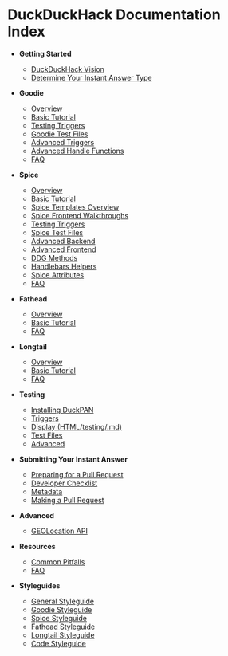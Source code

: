 # DuckDuckHack Documentation Index

- **Getting Started**
  - [DuckDuckHack Vision](https://github.com/duckduckgo/duckduckgo-documentation/blob/master/duckduckhack/getting-started/duckduckhack_vision.md)
  - [Determine Your Instant Answer Type](https://github.com/duckduckgo/duckduckgo-documentation/blob/master/duckduckhack/getting-started/determine_your_instant_answer_type.md)

- **Goodie**
  - [Overview](https://github.com/duckduckgo/duckduckgo-documentation/blob/master/duckduckhack/goodie/goodie_overview.md)
  - [Basic Tutorial](https://github.com/duckduckgo/duckduckgo-documentation/blob/master/duckduckhack/goodie/goodie_basic_tutorial.md)
  - [Testing Triggers](https://github.com/duckduckgo/duckduckgo-documentation/blob/master/duckduckhack/testing/testing.md)
  - [Goodie Test Files](https://github.com/duckduckgo/duckduckgo-documentation/blob/master/duckduckhack/testing/goodie_tests.md)
  - [Advanced Triggers](https://github.com/duckduckgo/duckduckgo-documentation/blob/master/duckduckhack/goodie/goodie_advanced_triggers.md)
  - [Advanced Handle Functions](https://github.com/duckduckgo/duckduckgo-documentation/blob/master/duckduckhack/goodie/goodie_advanced_handle_functions.md)
  - [FAQ](https://github.com/duckduckgo/duckduckgo-documentation/blob/master/duckduckhack/resources/faq.md#goodie)

- **Spice**
  - [Overview](https://github.com/duckduckgo/duckduckgo-documentation/blob/master/duckduckhack/spice/spice_overview.md)
  - [Basic Tutorial](https://github.com/duckduckgo/duckduckgo-documentation/blob/master/duckduckhack/spice/spice_basic_tutorial.md)
  - [Spice Templates Overview](https://github.com/duckduckgo/duckduckgo-documentation/blob/master/duckduckhack/spice/spice_tempaltes_overview.md)
  - [Spice Frontend Walkthroughs](https://github.com/duckduckgo/duckduckgo-documentation/blob/master/duckduckhack/spice/spice_frontend_walkthrough.md)
  - [Testing Triggers](https://github.com/duckduckgo/duckduckgo-documentation/blob/master/duckduckhack/testing/testing.md)
  - [Spice Test Files](https://github.com/duckduckgo/duckduckgo-documentation/blob/master/duckduckhack/testing/spice_tests.md)
  - [Advanced Backend](https://github.com/duckduckgo/duckduckgo-documentation/blob/master/duckduckhack/spice/advanced_backend.md)
  - [Advanced Frontend](https://github.com/duckduckgo/duckduckgo-documentation/blob/master/duckduckhack/spice/advanced_frontend.md)
  - [DDG Methods](https://github.com/duckduckgo/duckduckgo-documentation/blob/master/duckduckhack/spice/spice_ddg_methods.md)
  - [Handlebars Helpers](https://github.com/duckduckgo/duckduckgo-documentation/blob/master/duckduckhack/spice/spice_handlebars_helpers.md)
  - [Spice Attributes](https://github.com/duckduckgo/duckduckgo-documentation/blob/master/duckduckhack/spice/spice_attributes.md)
  - [FAQ](https://github.com/duckduckgo/duckduckgo-documentation/blob/master/duckduckhack/resources/faq.md#spice)

- **Fathead**
  - [Overview](https://github.com/duckduckgo/duckduckgo-documentation/blob/master/duckduckhack/fathead/fathead_overview.md)
  - [Basic Tutorial](https://github.com/duckduckgo/duckduckgo-documentation/blob/master/duckduckhack/fathead/fathead_basic_tutorial.md)
  - [FAQ](https://github.com/duckduckgo/duckduckgo-documentation/blob/master/duckduckhack/resources/faq.md#fathead)

- **Longtail**
  - [Overview](https://github.com/duckduckgo/duckduckgo-documentation/blob/master/duckduckhack/longtail/longtail_overview.md)
  - [Basic Tutorial](https://github.com/duckduckgo/duckduckgo-documentation/blob/master/duckduckhack/longtail/longtail_basic_tutorial.md)
  - [FAQ](https://github.com/duckduckgo/duckduckgo-documentation/blob/master/duckduckhack/resources/gaq.md#longtail)

- **Testing**
  - [Installing DuckPAN](https://github.com/duckduckgo/duckduckgo-documentation/blob/master/duckduckhack/testing/installing_duckpan.md)
  - [Triggers](https://github.com/duckduckgo/duckduckgo-documentation/blob/master/duckduckhack/testing/testing.md)
  - [Display (HTML/testing/.md)](https://github.com/duckduckgo/duckduckgo-documentation/blob/master/duckduckhack/testing/testing_html.md)
  - [Test Files](https://github.com/duckduckgo/duckduckgo-documentation/blob/master/duckduckhack/testing/test_files.md)
  - [Advanced](https://github.com/duckduckgo/duckduckgo-documentation/blob/master/duckduckhack/testing/advanced_testing.md)

- **Submitting Your Instant Answer**
  - [Preparing for a Pull Request](https://github.com/duckduckgo/duckduckgo-documentation/blob/master/duckduckhack/submitting-your-instant-answer/preparing_for_a_pull_request.md)
  - [Developer Checklist](https://github.com/duckduckgo/duckduckgo-documentation/blob/master/duckduckhack/submitting-your-instant-answer/developer_checklist.md)
  - [Metadata](https://github.com/duckduckgo/duckduckgo-documentation/blob/master/duckduckhack/submitting-your-instant-answer/metadata.md)
  - [Making a Pull Request](https://github.com/duckduckgo/duckduckgo-documentation/blob/master/duckduckhack/submitting-your-instant-answer/making_a_pull_request.md)

- **Advanced**
  - [GEOLocation API](https://github.com/duckduckgo/duckduckgo-documentation/blob/master/duckduckhack/advanced/location_api.md)

- **Resources**
  - [Common Pitfalls](https://github.com/duckduckgo/duckduckgo-documentation/blob/master/duckduckhack/resources/common_pitfalls.md)
  - [FAQ](https://github.com/duckduckgo/duckduckgo-documentation/blob/master/duckduckhack/resources/faq.md)

- **Styleguides**
  - [General Styleguide](https://github.com/duckduckgo/duckduckgo-documentation/blob/master/duckduckhack/styleguides/general_styleguide.md)
  - [Goodie Styleguide](https://github.com/duckduckgo/duckduckgo-documentation/blob/master/duckduckhack/styleguides/goodie_styleguide.md)
  - [Spice Styleguide](https://github.com/duckduckgo/duckduckgo-documentation/blob/master/duckduckhack/styleguides/spice_styleguide.md)
  - [Fathead Styleguide](https://github.com/duckduckgo/duckduckgo-documentation/blob/master/duckduckhack/styleguides/fathead_styleguide.md)
  - [Longtail Styleguide](https://github.com/duckduckgo/duckduckgo-documentation/blob/master/duckduckhack/styleguides/longtail_styleguide.md)
  - [Code Styleguide](https://github.com/duckduckgo/duckduckgo-documentation/blob/master/duckduckhack/styleguides/code_styleguide.md)